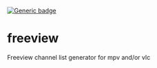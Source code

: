 [![Generic badge](https://img.shields.io/badge/python-3-blue.svg)](https://shields.io/)

# freeview
Freeview channel list generator for mpv and/or vlc
